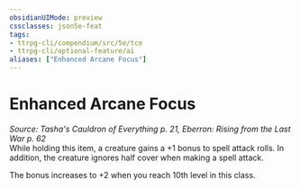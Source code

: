 ```yaml
---
obsidianUIMode: preview
cssclasses: json5e-feat
tags:
- ttrpg-cli/compendium/src/5e/tce
- ttrpg-cli/optional-feature/ai
aliases: ["Enhanced Arcane Focus"]
---
```

# Enhanced Arcane Focus
*Source: Tasha's Cauldron of Everything p. 21, Eberron: Rising from the Last War p. 62*  
While holding this item, a creature gains a +1 bonus to spell attack rolls. In addition, the creature ignores half cover when making a spell attack.

The bonus increases to +2 when you reach 10th level in this class.